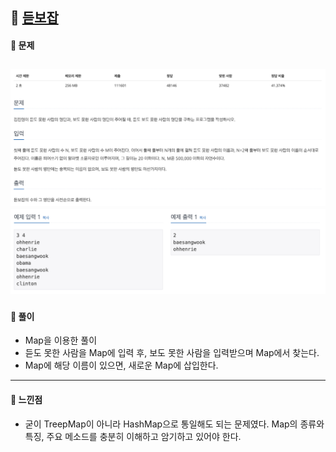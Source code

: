 ## 📖 [듣보잡](https://www.acmicpc.net/problem/1764)
#### 📍 문제
![img](./assets/1764_듣보잡_1.png)
![img](./assets/1764_듣보잡_2.png)
---
#### 📍 풀이
- Map을 이용한 풀이
- 듣도 못한 사람을 Map에 입력 후, 보도 못한 사람을 입력받으며 Map에서 찾는다.
- Map에 해당 이름이 있으면, 새로운 Map에 삽입한다. 
---
#### 📍 느낀점
- 굳이 TreepMap이 아니라 HashMap으로 통일해도 되는 문제였다. Map의 종류와 특징, 주요 메소드를 충분히 이해하고 암기하고 있어야 한다.